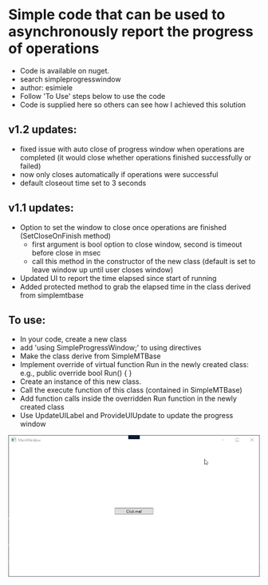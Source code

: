 # Simple code that can be used to asynchronously report the progress of operations

- Code is available on nuget.
- search simpleprogresswindow
- author: esimiele
- Follow 'To Use' steps below to use the code
- Code is supplied here so others can see how I achieved this solution

## v1.2 updates:
- fixed issue with auto close of progress window when operations are completed (it would close whether operations finished successfully or failed)
- now only closes automatically if operations were successful
- default closeout time set to 3 seconds

## v1.1 updates:
- Option to set the window to close once operations are finished (SetCloseOnFinish method)
    - first argument is bool option to close window, second is timeout before close in msec
    - call this method in the constructor of the new class (default is set to leave window up until user closes window)
- Updated UI to report the time elapsed since start of running
- Added protected method to grab the elapsed time in the class derived from simplemtbase


## To use:
- In your code, create a new class
- add 'using SimpleProgressWindow;' to using directives
- Make the class derive from SimpleMTBase
- Implement override of virtual function Run in the newly created class:
e.g.,
public override bool Run()
{
}
- Create an instance of this new class.
- Call the execute function of this class (contained in SimpleMTBase)
- Add function calls inside the overridden Run function in the newly created class
- Use UpdateUILabel and ProvideUIUpdate to update the progress window

![Alt text](/Documentation/SimpleProgressWindowDemoGIF.gif?raw=true)